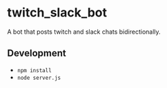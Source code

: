 # twitch_slack_bot
A bot that posts twitch and slack chats bidirectionally.

## Development
* `npm install`
* `node server.js`
